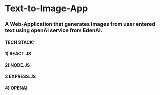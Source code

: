 # Text-to-Image-App

### A Web-Application that generates Images from user entered text using openAI service from EdenAI.

#### TECH STACK:

#### 1) REACT.JS
#### 2) NODE.JS
#### 3 EXPRESS.JS
#### 4) OPENAI 


